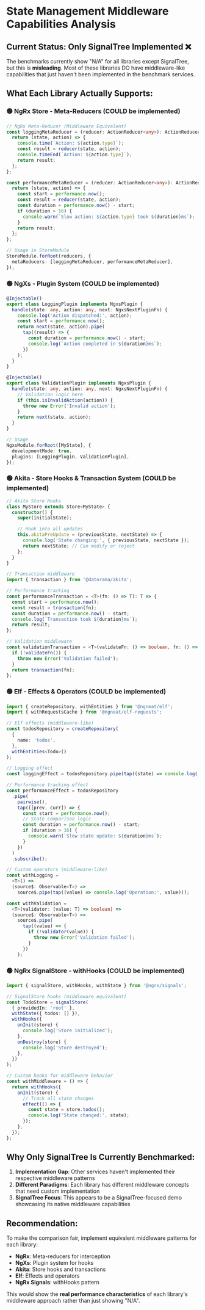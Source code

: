 # State Management Middleware Capabilities Analysis

## Current Status: Only SignalTree Implemented ❌

The benchmarks currently show "N/A" for all libraries except SignalTree, but this is **misleading**. Most of these libraries DO have middleware-like capabilities that just haven't been implemented in the benchmark services.

## What Each Library Actually Supports:

### 🟢 NgRx Store - Meta-Reducers (COULD be implemented)

```typescript
// NgRx Meta-Reducer (Middleware Equivalent)
const loggingMetaReducer = (reducer: ActionReducer<any>): ActionReducer<any> => {
  return (state, action) => {
    console.time(`Action: ${action.type}`);
    const result = reducer(state, action);
    console.timeEnd(`Action: ${action.type}`);
    return result;
  };
};

const performanceMetaReducer = (reducer: ActionReducer<any>): ActionReducer<any> => {
  return (state, action) => {
    const start = performance.now();
    const result = reducer(state, action);
    const duration = performance.now() - start;
    if (duration > 16) {
      console.warn(`Slow action: ${action.type} took ${duration}ms`);
    }
    return result;
  };
};

// Usage in StoreModule
StoreModule.forRoot(reducers, {
  metaReducers: [loggingMetaReducer, performanceMetaReducer],
});
```

### 🟢 NgXs - Plugin System (COULD be implemented)

```typescript
@Injectable()
export class LoggingPlugin implements NgxsPlugin {
  handle(state: any, action: any, next: NgxsNextPluginFn) {
    console.log('Action dispatched:', action);
    const start = performance.now();
    return next(state, action).pipe(
      tap((result) => {
        const duration = performance.now() - start;
        console.log(`Action completed in ${duration}ms`);
      })
    );
  }
}

@Injectable()
export class ValidationPlugin implements NgxsPlugin {
  handle(state: any, action: any, next: NgxsNextPluginFn) {
    // Validation logic here
    if (this.isInvalidAction(action)) {
      throw new Error('Invalid action');
    }
    return next(state, action);
  }
}

// Usage
NgxsModule.forRoot([MyState], {
  developmentMode: true,
  plugins: [LoggingPlugin, ValidationPlugin],
});
```

### 🟢 Akita - Store Hooks & Transaction System (COULD be implemented)

```typescript
// Akita Store Hooks
class MyStore extends Store<MyState> {
  constructor() {
    super(initialState);

    // Hook into all updates
    this.akitaPreUpdate = (previousState, nextState) => {
      console.log('State changing:', { previousState, nextState });
      return nextState; // Can modify or reject
    };
  }
}

// Transaction middleware
import { transaction } from '@datorama/akita';

// Performance tracking
const performanceTransaction = <T>(fn: () => T): T => {
  const start = performance.now();
  const result = transaction(fn);
  const duration = performance.now() - start;
  console.log(`Transaction took ${duration}ms`);
  return result;
};

// Validation middleware
const validationTransaction = <T>(validateFn: () => boolean, fn: () => T): T => {
  if (!validateFn()) {
    throw new Error('Validation failed');
  }
  return transaction(fn);
};
```

### 🟢 Elf - Effects & Operators (COULD be implemented)

```typescript
import { createRepository, withEntities } from '@ngneat/elf';
import { withRequestsCache } from '@ngneat/elf-requests';

// Elf effects (middleware-like)
const todosRepository = createRepository(
  {
    name: 'todos',
  },
  withEntities<Todo>()
);

// Logging effect
const loggingEffect = todosRepository.pipe(tap((state) => console.log('State changed:', state))).subscribe();

// Performance tracking effect
const performanceEffect = todosRepository
  .pipe(
    pairwise(),
    tap(([prev, curr]) => {
      const start = performance.now();
      // State comparison logic
      const duration = performance.now() - start;
      if (duration > 16) {
        console.warn(`Slow state update: ${duration}ms`);
      }
    })
  )
  .subscribe();

// Custom operators (middleware-like)
const withLogging =
  <T>() =>
  (source$: Observable<T>) =>
    source$.pipe(tap((value) => console.log('Operation:', value)));

const withValidation =
  <T>(validator: (value: T) => boolean) =>
  (source$: Observable<T>) =>
    source$.pipe(
      tap((value) => {
        if (!validator(value)) {
          throw new Error('Validation failed');
        }
      })
    );
```

### 🟢 NgRx SignalStore - withHooks (COULD be implemented)

```typescript
import { signalStore, withHooks, withState } from '@ngrx/signals';

// SignalStore hooks (middleware equivalent)
const TodoStore = signalStore(
  { providedIn: 'root' },
  withState({ todos: [] }),
  withHooks({
    onInit(store) {
      console.log('Store initialized');
    },
    onDestroy(store) {
      console.log('Store destroyed');
    },
  })
);

// Custom hooks for middleware behavior
const withMiddleware = () => {
  return withHooks({
    onInit(store) {
      // Track all state changes
      effect(() => {
        const state = store.todos();
        console.log('State changed:', state);
      });
    },
  });
};
```

## Why Only SignalTree Is Currently Benchmarked:

1. **Implementation Gap**: Other services haven't implemented their respective middleware patterns
2. **Different Paradigms**: Each library has different middleware concepts that need custom implementation
3. **SignalTree Focus**: This appears to be a SignalTree-focused demo showcasing its native middleware capabilities

## Recommendation:

To make the comparison fair, implement equivalent middleware patterns for each library:

- **NgRx**: Meta-reducers for interception
- **NgXs**: Plugin system for hooks
- **Akita**: Store hooks and transactions
- **Elf**: Effects and operators
- **NgRx Signals**: withHooks pattern

This would show the **real performance characteristics** of each library's middleware approach rather than just showing "N/A".
